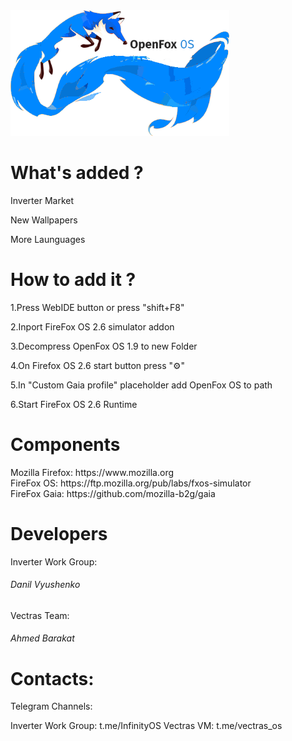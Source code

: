 <img src="img/Fxossmall32.png" width="350px">

<h1>What's added ?</h1>

Inverter Market<br>

New Wallpapers<br>

More Launguages<br>

<h1>How to add it ?</h1>

1.Press WebIDE button or press "shift+F8"

2.Inport FireFox OS 2.6 simulator addon

3.Decompress OpenFox OS 1.9 to new Folder

4.On Firefox OS 2.6 start button press "⚙"

5.In "Custom Gaia profile" placeholder add OpenFox OS to path

6.Start FireFox OS 2.6 Runtime 

<h1>Components</h1>
Mozilla Firefox: https://www.mozilla.org<br>
FireFox OS: https://ftp.mozilla.org/pub/labs/fxos-simulator<br>
FireFox Gaia: https://github.com/mozilla-b2g/gaia<br>
<h1>Developers</h1>

<p>Inverter Work Group:</p>
<h6>Danil Vyushenko</h6>

<p>Vectras Team:</p>
<h6>Ahmed Barakat </h6>

<h1>Contacts:</h1>
<p>Telegram Channels:</p>
Inverter Work Group: t.me/InfinityOS
Vectras VM: t.me/vectras_os
